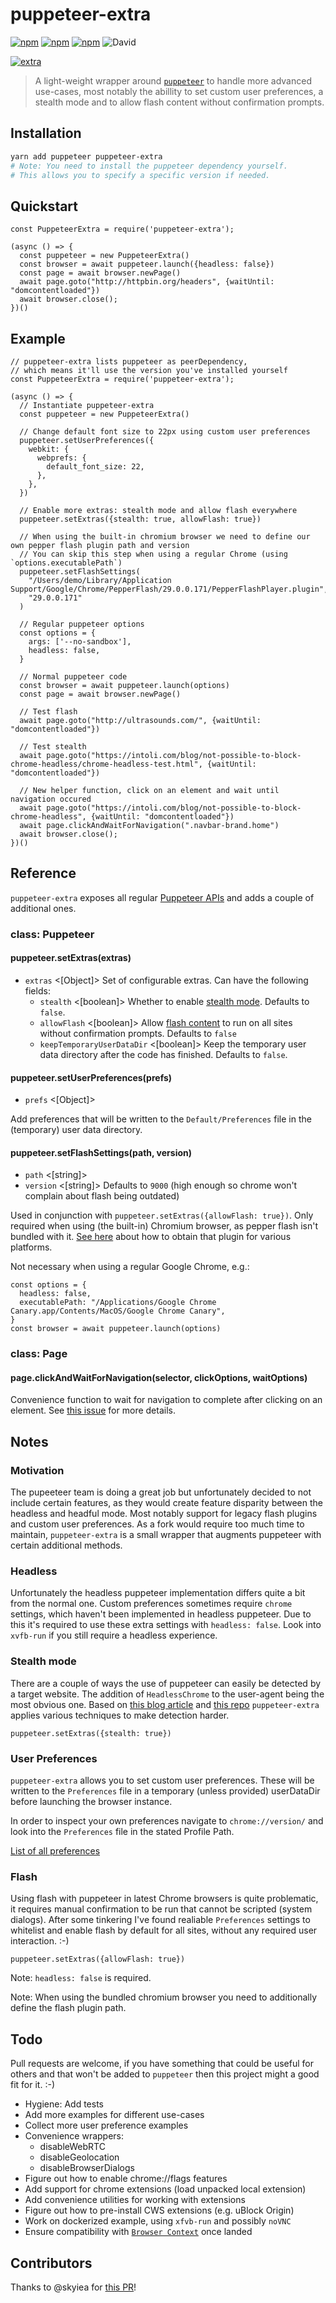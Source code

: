 # puppeteer-extra 
[![npm](https://img.shields.io/npm/v/puppeteer-extra.svg?style=flat-square)](https://www.npmjs.com/package/puppeteer-extra) 
[![npm](https://img.shields.io/npm/dt/puppeteer-extra.svg?style=flat-square)](https://www.npmjs.com/package/puppeteer-extra) 
[![npm](https://img.shields.io/npm/l/puppeteer-extra.svg?style=flat-square)](https://www.npmjs.com/package/puppeteer-extra)
![David](https://img.shields.io/david/berstend/puppeteer-extra.svg?style=flat-square)


[![extra](https://i.imgur.com/2ZjXBe5.jpg)](https://github.com/berstend/puppeteer-extra)

> A light-weight wrapper around [`puppeteer`](https://github.com/GoogleChrome/puppeteer) to handle more advanced use-cases, most notably the abillity to set custom user preferences, a stealth mode and to allow flash content without confirmation prompts.


## Installation

```bash
yarn add puppeteer puppeteer-extra
# Note: You need to install the puppeteer dependency yourself.
# This allows you to specify a specific version if needed.
```


## Quickstart

```es6
const PuppeteerExtra = require('puppeteer-extra');

(async () => {
  const puppeteer = new PuppeteerExtra()
  const browser = await puppeteer.launch({headless: false})
  const page = await browser.newPage()
  await page.goto("http://httpbin.org/headers", {waitUntil: "domcontentloaded"})
  await browser.close();
})()
```


## Example


```es6
// puppeteer-extra lists puppeteer as peerDependency,
// which means it'll use the version you've installed yourself
const PuppeteerExtra = require('puppeteer-extra');

(async () => {
  // Instantiate puppeteer-extra
  const puppeteer = new PuppeteerExtra()

  // Change default font size to 22px using custom user preferences
  puppeteer.setUserPreferences({
    webkit: {
      webprefs: {
        default_font_size: 22,
      },
    },
  })

  // Enable more extras: stealth mode and allow flash everywhere
  puppeteer.setExtras({stealth: true, allowFlash: true})

  // When using the built-in chromium browser we need to define our own pepper flash plugin path and version
  // You can skip this step when using a regular Chrome (using `options.executablePath`)
  puppeteer.setFlashSettings(
    "/Users/demo/Library/Application Support/Google/Chrome/PepperFlash/29.0.0.171/PepperFlashPlayer.plugin",
    "29.0.0.171"
  )

  // Regular puppeteer options
  const options = {
    args: ['--no-sandbox'],
    headless: false,
  }

  // Normal puppeteer code
  const browser = await puppeteer.launch(options)
  const page = await browser.newPage()

  // Test flash
  await page.goto("http://ultrasounds.com/", {waitUntil: "domcontentloaded"})

  // Test stealth
  await page.goto("https://intoli.com/blog/not-possible-to-block-chrome-headless/chrome-headless-test.html", {waitUntil: "domcontentloaded"})

  // New helper function, click on an element and wait until navigation occured
  await page.goto("https://intoli.com/blog/not-possible-to-block-chrome-headless", {waitUntil: "domcontentloaded"})
  await page.clickAndWaitForNavigation(".navbar-brand.home")
  await browser.close();
})()
```

## Reference

`puppeteer-extra` exposes all regular [Puppeteer APIs](https://github.com/GoogleChrome/puppeteer/blob/master/docs/api.md) and adds a couple of additional ones.

### class: Puppeteer


#### puppeteer.setExtras(extras)
- `extras` <[Object]> Set of configurable extras. Can have the following fields:
  - `stealth` <[boolean]> Whether to enable [stealth mode](#stealth-mode). Defaults to `false`.
  - `allowFlash` <[boolean]> Allow [flash content](#flash) to run on all sites without confirmation prompts. Defaults to `false`
  - `keepTemporaryUserDataDir` <[boolean]> Keep the temporary user data directory after the code has finished. Defaults to `false`.


#### puppeteer.setUserPreferences(prefs)
- `prefs` <[Object]>

Add preferences that will be written to the `Default/Preferences` file in the (temporary) user data directory.



#### puppeteer.setFlashSettings(path, version)
- `path` <[string]>
- `version` <[string]> Defaults to `9000` (high enough so chrome won't complain about flash being outdated)

Used in conjunction with `puppeteer.setExtras({allowFlash: true})`. Only required when using (the built-in) Chromium browser, as pepper flash isn't bundled with it. [See here](http://chromium.woolyss.com/#flash) about how to obtain that plugin for various platforms. 

Not necessary when using a regular Google Chrome, e.g.:

```es6
const options = {
  headless: false,
  executablePath: "/Applications/Google Chrome Canary.app/Contents/MacOS/Google Chrome Canary",
}
const browser = await puppeteer.launch(options)
```



### class: Page

#### page.clickAndWaitForNavigation(selector, clickOptions, waitOptions)

Convenience function to wait for navigation to complete after clicking on an element. See [this issue](https://github.com/GoogleChrome/puppeteer/issues/1421) for more details.




## Notes

### Motivation

The pupeeteer team is doing a great job but unfortunately decided to not include certain features, as they would create feature disparity between the headless and headful mode. Most notably support for legacy flash plugins and custom user preferences. As a fork would require too much time to maintain, `puppeteer-extra` is a small wrapper that augments puppeteer with certain additional methods.


### Headless

Unfortunately the headless puppeteer implementation differs quite a bit from the normal one. Custom preferences sometimes require `chrome` settings, which haven't been implemented in headless puppeteer. Due to this it's required to use these extra settings with `headless: false`. Look into `xvfb-run` if you still require a headless experience.


### Stealth mode

There are a couple of ways the use of puppeteer can easily be detected by a target website. The addition of `HeadlessChrome` to the user-agent being the most obvious one. Based on [this blog article](https://intoli.com/blog/not-possible-to-block-chrome-headless/) and [this repo](https://github.com/paulirish/headless-cat-n-mouse) `puppeteer-extra` applies various techniques to make detection harder.

`puppeteer.setExtras({stealth: true})`


### User Preferences

`puppeteer-extra` allows you to set custom user preferences. These will be written to the `Preferences` file in a temporary (unless provided) userDataDir before launching the browser instance.

In order to inspect your own preferences navigate to `chrome://version/` and look into the `Preferences` file in the stated Profile Path.

[List of all preferences](https://chromium.googlesource.com/chromium/src/+/master/chrome/common/pref_names.cc)



### Flash

Using flash with puppeteer in latest Chrome browsers is quite problematic, it requires manual confirmation to be run that cannot be scripted (system dialogs). After some tinkering I've found realiable `Preferences` settings to whitelist and enable flash by default for all sites, without any required user interaction. :-)

`puppeteer.setExtras({allowFlash: true})`

Note: `headless: false` is required.

Note: When using the bundled chromium browser you need to additionally define the flash plugin path.




## Todo

Pull requests are welcome, if you have something that could be useful for others and that won't be added to `puppeteer` then this project might a good fit for it. :-)

* Hygiene: Add tests
* Add more examples for different use-cases
* Collect more user preference examples
* Convenience wrappers:
  * disableWebRTC
  * disableGeolocation
  * disableBrowserDialogs
* Figure out how to enable chrome://flags features
* Add support for chrome extensions (load unpacked local extension)
* Add convenience utilities for working with extensions
* Figure out how to pre-install CWS extensions (e.g. uBlock Origin)
* Work on dockerized example, using `xfvb-run` and possibly `noVNC`
* Ensure compatibility with [`Browser Context`](https://github.com/GoogleChrome/puppeteer/pull/2523) once landed

## Contributors

Thanks to @skyiea for [this PR](https://github.com/GoogleChrome/puppeteer/pull/1806)!
